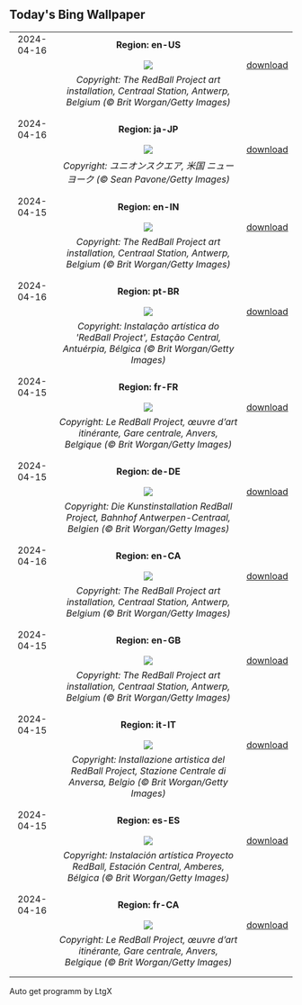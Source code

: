 ## Today's Bing Wallpaper
|      |      |      |
| :----: | :----: | :----: |
|2024-04-16|**Region: en-US**||
||![](https://www.bing.com/th?id=OHR.RedBallBelgium_EN-US3314192425_UHD.jpg&pid=hp&w=1152&h=648&rs=1&c=4)| [download](https://www.bing.com/th?id=OHR.RedBallBelgium_EN-US3314192425_UHD.jpg)|
||*Copyright: The RedBall Project art installation, Centraal Station, Antwerp, Belgium (© Brit Worgan/Getty Images)*
||
|||
|2024-04-16|**Region: ja-JP**||
||![](https://www.bing.com/th?id=OHR.UnionSquareNYC_JA-JP5528212006_UHD.jpg&pid=hp&w=1152&h=648&rs=1&c=4)| [download](https://www.bing.com/th?id=OHR.UnionSquareNYC_JA-JP5528212006_UHD.jpg)|
||*Copyright: ユニオンスクエア, 米国 ニューヨーク (© Sean Pavone/Getty Images)*
||
|||
|2024-04-15|**Region: en-IN**||
||![](https://www.bing.com/th?id=OHR.RedBallBelgium_EN-IN8566227276_UHD.jpg&pid=hp&w=1152&h=648&rs=1&c=4)| [download](https://www.bing.com/th?id=OHR.RedBallBelgium_EN-IN8566227276_UHD.jpg)|
||*Copyright: The RedBall Project art installation, Centraal Station, Antwerp, Belgium (© Brit Worgan/Getty Images)*
||
|||
|2024-04-16|**Region: pt-BR**||
||![](https://www.bing.com/th?id=OHR.RedBallBelgium_PT-BR7344009835_UHD.jpg&pid=hp&w=1152&h=648&rs=1&c=4)| [download](https://www.bing.com/th?id=OHR.RedBallBelgium_PT-BR7344009835_UHD.jpg)|
||*Copyright: Instalação artística do 'RedBall Project', Estação Central, Antuérpia, Bélgica (© Brit Worgan/Getty Images)*
||
|||
|2024-04-15|**Region: fr-FR**||
||![](https://www.bing.com/th?id=OHR.RedBallBelgium_FR-FR7736092564_UHD.jpg&pid=hp&w=1152&h=648&rs=1&c=4)| [download](https://www.bing.com/th?id=OHR.RedBallBelgium_FR-FR7736092564_UHD.jpg)|
||*Copyright: Le RedBall Project, œuvre d’art itinérante, Gare centrale, Anvers, Belgique (© Brit Worgan/Getty Images)*
||
|||
|2024-04-15|**Region: de-DE**||
||![](https://www.bing.com/th?id=OHR.RedBallBelgium_DE-DE7374714252_UHD.jpg&pid=hp&w=1152&h=648&rs=1&c=4)| [download](https://www.bing.com/th?id=OHR.RedBallBelgium_DE-DE7374714252_UHD.jpg)|
||*Copyright: Die Kunstinstallation RedBall Project, Bahnhof Antwerpen-Centraal, Belgien (© Brit Worgan/Getty Images)*
||
|||
|2024-04-16|**Region: en-CA**||
||![](https://www.bing.com/th?id=OHR.RedBallBelgium_EN-CA5507673869_UHD.jpg&pid=hp&w=1152&h=648&rs=1&c=4)| [download](https://www.bing.com/th?id=OHR.RedBallBelgium_EN-CA5507673869_UHD.jpg)|
||*Copyright: The RedBall Project art installation, Centraal Station, Antwerp, Belgium (© Brit Worgan/Getty Images)*
||
|||
|2024-04-15|**Region: en-GB**||
||![](https://www.bing.com/th?id=OHR.RedBallBelgium_EN-GB2394850317_UHD.jpg&pid=hp&w=1152&h=648&rs=1&c=4)| [download](https://www.bing.com/th?id=OHR.RedBallBelgium_EN-GB2394850317_UHD.jpg)|
||*Copyright: The RedBall Project art installation, Centraal Station, Antwerp, Belgium (© Brit Worgan/Getty Images)*
||
|||
|2024-04-15|**Region: it-IT**||
||![](https://www.bing.com/th?id=OHR.RedBallBelgium_IT-IT3409084305_UHD.jpg&pid=hp&w=1152&h=648&rs=1&c=4)| [download](https://www.bing.com/th?id=OHR.RedBallBelgium_IT-IT3409084305_UHD.jpg)|
||*Copyright: Installazione artistica del RedBall Project, Stazione Centrale di Anversa, Belgio (© Brit Worgan/Getty Images)*
||
|||
|2024-04-15|**Region: es-ES**||
||![](https://www.bing.com/th?id=OHR.RedBallBelgium_ES-ES8883654006_UHD.jpg&pid=hp&w=1152&h=648&rs=1&c=4)| [download](https://www.bing.com/th?id=OHR.RedBallBelgium_ES-ES8883654006_UHD.jpg)|
||*Copyright: Instalación artística Proyecto RedBall, Estación Central, Amberes, Bélgica (© Brit Worgan/Getty Images)*
||
|||
|2024-04-16|**Region: fr-CA**||
||![](https://www.bing.com/th?id=OHR.RedBallBelgium_FR-CA3335673645_UHD.jpg&pid=hp&w=1152&h=648&rs=1&c=4)| [download](https://www.bing.com/th?id=OHR.RedBallBelgium_FR-CA3335673645_UHD.jpg)|
||*Copyright: Le RedBall Project, œuvre d’art itinérante, Gare centrale, Anvers, Belgique (© Brit Worgan/Getty Images)*
||
|||

Auto get programm by LtgX
